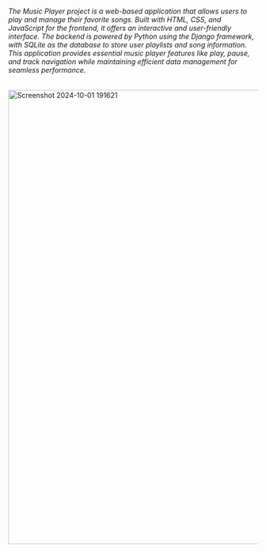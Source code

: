 
<h6>The Music Player project is a web-based application that allows users to play and manage their favorite songs. Built with HTML, CSS, and JavaScript for the frontend, it offers an interactive and user-friendly interface. The backend is powered by Python using the Django framework, with SQLite as the database to store user playlists and song information. This application provides essential music player features like play, pause, and track navigation while maintaining efficient data management for seamless performance.</h6>
<img width="919" alt="Screenshot 2024-10-01 191621" src="https://github.com/user-attachments/assets/2fd6247e-f4d9-47df-83ca-528d864ae67f">

